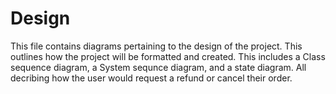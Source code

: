 
# Design
This file contains diagrams pertaining to the design of the project. This outlines how the project will be formatted and created. This includes a Class sequence diagram, a System sequnce diagram, and a state diagram. All decribing how the user would request a refund or cancel their order.
